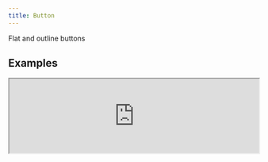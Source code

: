 ```yaml
---
title: Button
---
```

Flat and outline buttons

## Examples

<div><iframe style="width: 100%; margin: 0;" src="https://uiexplorer.blankapp.org/slices/button-example" scrolling="no" /></div>

```jsx
<Button text="Button" />
```

## Types

### Flat

<div><iframe style="width: 100%; margin: 0;" src="https://uiexplorer.blankapp.org/slices/button-types-flat" scrolling="no" /></div>

```jsx
<Button styleName="flat-primary" text="Button" />
<Button styleName="flat-secondary" text="Button" />
<Button styleName="flat-positive" text="Button" />
<Button styleName="flat-neutral" text="Button" />
<Button styleName="flat-negative" text="Button" />
```

### Outline

<div><iframe style="width: 100%; margin: 0;" src="https://uiexplorer.blankapp.org/slices/button-types-outline" scrolling="no" /></div>

```jsx
<Button styleName="outline-primary" text="Button" />
<Button styleName="outline-secondary" text="Button" />
<Button styleName="outline-positive" text="Button" />
<Button styleName="outline-neutral" text="Button" />
<Button styleName="outline-negative" text="Button" />
```

## States

### Disabled

<div><iframe style="width: 100%; margin: 0;" src="https://uiexplorer.blankapp.org/slices/button-state-disabled" scrolling="no" /></div>

```jsx
<Button text="Button" disabled />
```

### Loading

<div><iframe style="width: 100%; margin: 0;" src="https://uiexplorer.blankapp.org/slices/button-state-loading" scrolling="no" /></div>

```jsx
<Button text="Button" loading />
```

## Variations

### Size

<div><iframe style="width: 100%; margin: 0;" src="https://uiexplorer.blankapp.org/slices/button-variations-size" scrolling="no" /></div>

```jsx
<Button size="mini" text="MINI" />
<Button size="small" text="SMALL" />
<Button size="medium" text="MEDIUM" />
<Button size="large" text="LARGE" />
<Button size="big" text="BIG" />
```

### Fluid

<div><iframe style="width: 100%; margin: 0;" src="https://uiexplorer.blankapp.org/slices/button-variations-fluid" scrolling="no" /></div>

```jsx
<Button text="Button" fluid />
```

## API

### Props

Name | Description | Type | Optional value | Default
--- | --- | --- | --- | ---
`children` | - | string, element | - | -
`text` | - | string | - | Empty string ('')
`textStyle` | - | style | - | -
`disabled` | - | bool | - | `false`
`loading` | - | bool | - | `false`
`size` | - | enum | `mini`, `small`, `medium`, `large`, `big` | `medium`
`fluid` | - | bool | - | `false`

### Events

Name | Description
--- | ---
`onPress` | -
